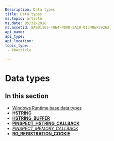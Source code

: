 ```yaml
---
Description: Data types
title: Data types
ms.topic: article
ms.date: 05/31/2018
ms.assetid: 8A901165-40E4-40D8-BA10-01349EF39262
api_name: 
api_type: 
api_location: 
topic_type: 
 - kbArticle

---
```


# Data types

## In this section

-   [Windows Runtime base data types](base-data-types.md)
-   [**HSTRING**](hstring.md)
-   [**HSTRING\_BUFFER**](hstring-buffer.md)
-   [**PINSPECT\_HSTRING\_CALLBACK**](https://msdn.microsoft.com/en-us/library/JJ219265(v=VS.85).aspx)
-   [*PINSPECT\_MEMORY\_CALLBACK*](https://msdn.microsoft.com/en-us/library/Dn302147(v=VS.85).aspx)
-   [**RO\_REGISTRATION\_COOKIE**](ro-registration-cookie.md)

 

 



